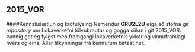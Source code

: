## 2015_VOR
####Kennsluáætlun og kröfulýsing
Nemendur <b>GRU2L2U</b> eiga að stofna <i>git repository</i> um Lokaverkefni tölvubrautar og gogga síðan í git 2015_VOR.  
Þannig get ég fylgst með framgangi lokaverkefnis ykkar og vinnuframlagi hvers og eins. 
Allar tilkynningar frá kennurum birtast hér.
